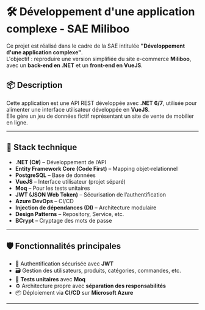 # 🛠️ Développement d'une application complexe - SAE Miliboo

Ce projet est réalisé dans le cadre de la SAE intitulée **"Développement d'une application complexe"**.  
L'objectif : reproduire une version simplifiée du site e-commerce **Miliboo**, avec un **back-end en .NET** et un **front-end en VueJS**.

## 📦 Description

Cette application est une API REST développée avec **.NET 6/7**, utilisée pour alimenter une interface utilisateur développée en **VueJS**.  
Elle gère un jeu de données fictif représentant un site de vente de mobilier en ligne.

---

## 🧰 Stack technique

- **.NET (C#)** – Développement de l’API
- **Entity Framework Core (Code First)** – Mapping objet-relationnel
- **PostgreSQL** – Base de données
- **VueJS** – Interface utilisateur (projet séparé)
- **Moq** – Pour les tests unitaires
- **JWT (JSON Web Token)** – Sécurisation de l’authentification
- **Azure DevOps** – CI/CD
- **Injection de dépendances (DI)** – Architecture modulaire
- **Design Patterns** – Repository, Service, etc.
- **BCrypt** – Cryptage des mots de passe

---

## 🛡️ Fonctionnalités principales

- 🔐 Authentification sécurisée avec **JWT**
- 🗃️ Gestion des utilisateurs, produits, catégories, commandes, etc.
- 🧪 **Tests unitaires** avec **Moq**
- ♻️ Architecture propre avec **séparation des responsabilités**
- 📦 Déploiement via **CI/CD** sur **Microsoft Azure**

---
